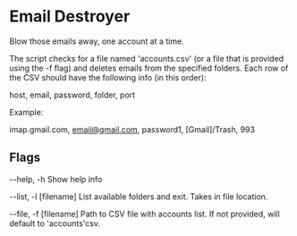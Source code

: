 # Email Destroyer
Blow those emails away, one account at a time.

The script checks for a file named 'accounts.csv' (or a file that is provided using the -f flag) and deletes emails from the specified folders.
Each row of the CSV should have the following info (in this order):

host, email, password, folder, port


Example:

imap.gmail.com, email@gmail.com, password1, [Gmail]/Trash, 993


## Flags
--help, -h Show help info

--list, -l [filename] List available folders and exit. Takes in file location.

--file, -f [filename] Path to CSV file with accounts list.  If not provided, will default to 'accounts'csv.
